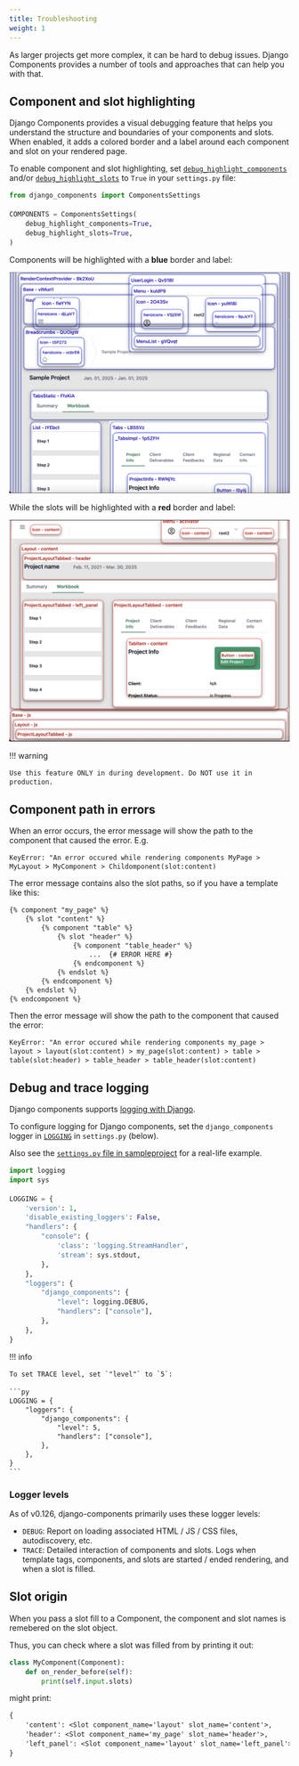 ```yaml
---
title: Troubleshooting
weight: 1
---
```


As larger projects get more complex, it can be hard to debug issues. Django Components provides a number of tools and approaches that can help you with that.

## Component and slot highlighting

Django Components provides a visual debugging feature that helps you understand the structure and boundaries of your components and slots. When enabled, it adds a colored border and a label around each component and slot on your rendered page.

To enable component and slot highlighting, set
[`debug_highlight_components`](../../../reference/settings/#django_components.app_settings.ComponentsSettings.debug_highlight_components)
and/or [`debug_highlight_slots`](../../../reference/settings/#django_components.app_settings.ComponentsSettings.debug_highlight_slots)
to `True` in your `settings.py` file:

```python
from django_components import ComponentsSettings

COMPONENTS = ComponentsSettings(
    debug_highlight_components=True,
    debug_highlight_slots=True,
)
```

Components will be highlighted with a **blue** border and label:

![Component highlighting example](../../images/debug-highlight-components.png)

While the slots will be highlighted with a **red** border and label:

![Slot highlighting example](../../images/debug-highlight-slots.png)

!!! warning

    Use this feature ONLY in during development. Do NOT use it in production.

## Component path in errors

When an error occurs, the error message will show the path to the component that
caused the error. E.g.

```
KeyError: "An error occured while rendering components MyPage > MyLayout > MyComponent > Childomponent(slot:content)
```

The error message contains also the slot paths, so if you have a template like this:

```django
{% component "my_page" %}
    {% slot "content" %}
        {% component "table" %}
            {% slot "header" %}
                {% component "table_header" %}
                    ...  {# ERROR HERE #}
                {% endcomponent %}
            {% endslot %}
        {% endcomponent %}
    {% endslot %}
{% endcomponent %}
```

Then the error message will show the path to the component that caused the error:

```
KeyError: "An error occured while rendering components my_page > layout > layout(slot:content) > my_page(slot:content) > table > table(slot:header) > table_header > table_header(slot:content)
```

## Debug and trace logging

Django components supports [logging with Django](https://docs.djangoproject.com/en/5.0/howto/logging/#logging-how-to).

To configure logging for Django components, set the `django_components` logger in
[`LOGGING`](https://docs.djangoproject.com/en/5.1/ref/settings/#std-setting-LOGGING)
in `settings.py` (below).

Also see the [`settings.py` file in sampleproject](https://github.com/django-components/django-components/blob/master/sampleproject/sampleproject/settings.py) for a real-life example.

```py
import logging
import sys

LOGGING = {
    'version': 1,
    'disable_existing_loggers': False,
    "handlers": {
        "console": {
            'class': 'logging.StreamHandler',
            'stream': sys.stdout,
        },
    },
    "loggers": {
        "django_components": {
            "level": logging.DEBUG,
            "handlers": ["console"],
        },
    },
}
```

!!! info

    To set TRACE level, set `"level"` to `5`:

    ```py
    LOGGING = {
        "loggers": {
            "django_components": {
                "level": 5,
                "handlers": ["console"],
            },
        },
    }
    ```

### Logger levels

As of v0.126, django-components primarily uses these logger levels:

- `DEBUG`: Report on loading associated HTML / JS / CSS files, autodiscovery, etc.
- `TRACE`: Detailed interaction of components and slots. Logs when template tags,
  components, and slots are started / ended rendering, and when a slot is filled.

## Slot origin

When you pass a slot fill to a Component, the component and slot names is remebered
on the slot object.

Thus, you can check where a slot was filled from by printing it out:

```python
class MyComponent(Component):
    def on_render_before(self):
        print(self.input.slots)
```

might print:

```txt
{
    'content': <Slot component_name='layout' slot_name='content'>,
    'header': <Slot component_name='my_page' slot_name='header'>,
    'left_panel': <Slot component_name='layout' slot_name='left_panel'>,
}
```
